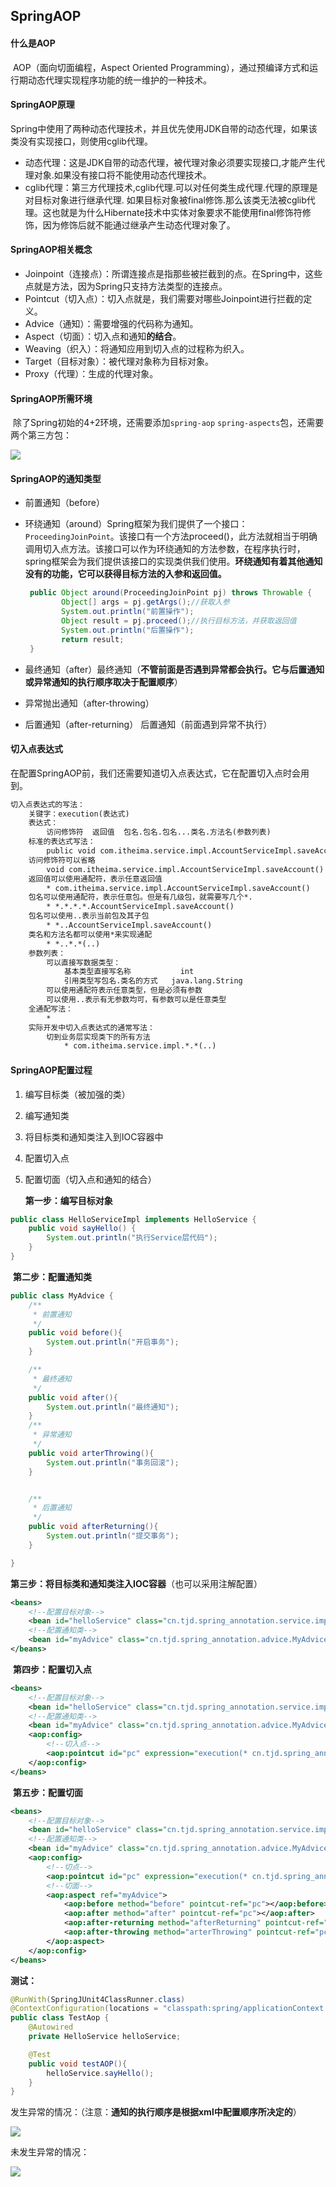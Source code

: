 ## SpringAOP

#### 什么是AOP

​	AOP（面向切面编程，Aspect Oriented Programming），通过预编译方式和运行期动态代理实现程序功能的统一维护的一种技术。

#### SpringAOP原理

​	Spring中使用了两种动态代理技术，并且优先使用JDK自带的动态代理，如果该类没有实现接口，则使用cglib代理。

- 动态代理：这是JDK自带的动态代理，被代理对象必须要实现接口,才能产生代理对象.如果没有接口将不能使用动态代理技术。
- cglib代理：第三方代理技术,cglib代理.可以对任何类生成代理.代理的原理是对目标对象进行继承代理. 如果目标对象被final修饰.那么该类无法被cglib代理。这也就是为什么Hibernate技术中实体对象要求不能使用final修饰符修饰，因为修饰后就不能通过继承产生动态代理对象了。

#### SpringAOP相关概念

- Joinpoint（连接点）：所谓连接点是指那些被拦截到的点。在Spring中，这些点就是方法，因为Spring只支持方法类型的连接点。
- Pointcut（切入点）：切入点就是，我们需要对哪些Joinpoint进行拦截的定义。
- Advice（通知）：需要增强的代码称为通知。
- Aspect（切面）：切入点和通知**的结合**。
- Weaving（织入）：将通知应用到切入点的过程称为织入。
- Target（目标对象）：被代理对象称为目标对象。
- Proxy（代理）：生成的代理对象。

#### SpringAOP所需环境

​	除了Spring初始的4+2环境，还需要添加`spring-aop` `spring-aspects`包，还需要两个第三方包：

![](../images/21.png)

#### SpringAOP的通知类型

- 前置通知（before）

- 环绕通知（around）Spring框架为我们提供了一个接口：`ProceedingJoinPoint`。该接口有一个方法proceed()，此方法就相当于明确调用切入点方法。该接口可以作为环绕通知的方法参数，在程序执行时，spring框架会为我们提供该接口的实现类供我们使用。**环绕通知有着其他通知没有的功能，它可以获得目标方法的入参和返回值。**

  ```java
   public Object around(ProceedingJoinPoint pj) throws Throwable {
          Object[] args = pj.getArgs();//获取入参
          System.out.println("前置操作");
          Object result = pj.proceed();//执行目标方法，并获取返回值
          System.out.println("后置操作");
          return result;
   }
  ```

- 最终通知（after）最终通知（**不管前面是否遇到异常都会执行。它与后置通知或异常通知的执行顺序取决于配置顺序**）

- 异常抛出通知（after-throwing）

- 后置通知（after-returning） 后置通知（前面遇到异常不执行）

#### 切入点表达式

​	在配置SpringAOP前，我们还需要知道切入点表达式，它在配置切入点时会用到。

```xml
切入点表达式的写法：
    关键字：execution(表达式)
    表达式：
        访问修饰符  返回值  包名.包名.包名...类名.方法名(参数列表)
    标准的表达式写法：
        public void com.itheima.service.impl.AccountServiceImpl.saveAccount()
    访问修饰符可以省略
        void com.itheima.service.impl.AccountServiceImpl.saveAccount()
    返回值可以使用通配符，表示任意返回值
        * com.itheima.service.impl.AccountServiceImpl.saveAccount()
    包名可以使用通配符，表示任意包。但是有几级包，就需要写几个*.
        * *.*.*.*.AccountServiceImpl.saveAccount()
    包名可以使用..表示当前包及其子包
        * *..AccountServiceImpl.saveAccount()
    类名和方法名都可以使用*来实现通配
        * *..*.*(..)
    参数列表：
        可以直接写数据类型：
            基本类型直接写名称           int
            引用类型写包名.类名的方式   java.lang.String
        可以使用通配符表示任意类型，但是必须有参数
        可以使用..表示有无参数均可，有参数可以是任意类型
    全通配写法：
        *
    实际开发中切入点表达式的通常写法：
        切到业务层实现类下的所有方法
            * com.itheima.service.impl.*.*(..)
```



#### SpringAOP配置过程

1. 编写目标类（被加强的类）

2. 编写通知类

3. 将目标类和通知类注入到IOC容器中

4. 配置切入点

5. 配置切面（切入点和通知的结合）

   **第一步：编写目标对象**

```java
public class HelloServiceImpl implements HelloService {
    public void sayHello() {
        System.out.println("执行Service层代码");
    }
}
```

​	**第二步：配置通知类**

```java
public class MyAdvice {
    /**
     * 前置通知
     */
    public void before(){
        System.out.println("开启事务");
    }

    /**
     * 最终通知
     */
    public void after(){
        System.out.println("最终通知");
    }
    /**
     * 异常通知
     */
    public void arterThrowing(){
        System.out.println("事务回滚");
    }


    /**
     * 后置通知
     */
    public void afterReturning(){
        System.out.println("提交事务");
    }

}

```

​	**第三步：将目标类和通知类注入IOC容器**（也可以采用注解配置）

```xml
<beans>
    <!--配置目标对象-->
    <bean id="helloService" class="cn.tjd.spring_annotation.service.impl.HelloServiceImpl"></bean>
    <!--配置通知类-->
    <bean id="myAdvice" class="cn.tjd.spring_annotation.advice.MyAdvice"></bean>
</beans>
```

​	**第四步：配置切入点**

```xml
<beans>
    <!--配置目标对象-->
    <bean id="helloService" class="cn.tjd.spring_annotation.service.impl.HelloServiceImpl"></bean>
    <!--配置通知类-->
    <bean id="myAdvice" class="cn.tjd.spring_annotation.advice.MyAdvice"></bean>
    <aop:config>
		<!--切入点-->
        <aop:pointcut id="pc" expression="execution(* cn.tjd.spring_annotation.service.impl.*ServiceImpl.*(..))"></aop:pointcut>
    </aop:config>
</beans>
```

​	**第五步：配置切面**

```xml
<beans>
    <!--配置目标对象-->
    <bean id="helloService" class="cn.tjd.spring_annotation.service.impl.HelloServiceImpl"></bean>
    <!--配置通知类-->
    <bean id="myAdvice" class="cn.tjd.spring_annotation.advice.MyAdvice"></bean>
    <aop:config>
        <!--切点-->
        <aop:pointcut id="pc" expression="execution(* cn.tjd.spring_annotation.service.impl.*ServiceImpl.*(..))"></aop:pointcut>
        <!--切面-->
        <aop:aspect ref="myAdvice">
            <aop:before method="before" pointcut-ref="pc"></aop:before>
            <aop:after method="after" pointcut-ref="pc"></aop:after>
            <aop:after-returning method="afterReturning" pointcut-ref="pc"></aop:after-returning>
            <aop:after-throwing method="arterThrowing" pointcut-ref="pc"></aop:after-throwing>
        </aop:aspect>
    </aop:config>
</beans>
```

**测试：**

```java
@RunWith(SpringJUnit4ClassRunner.class)
@ContextConfiguration(locations = "classpath:spring/applicationContext.xml")
public class TestAop {
    @Autowired
    private HelloService helloService;

    @Test
    public void testAOP(){
        helloService.sayHello();
    }
}
```

发生异常的情况：（注意：**通知的执行顺序是根据xml中配置顺序所决定的**）

![](../images/7.png)

未发生异常的情况：

![](../images/8.png)

